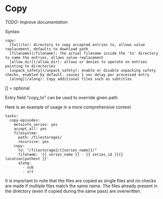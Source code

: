 # Copy

*TODO: Improve documentation*

Syntax:

```
copy:
  [to](/to): directory to copy accepted entries to, allows value replacement, defaults to download path
  [filename](/filename): the actual filename inside the 'to' directory to name the entries, allows value replacement
  [allow_dir](/allow_dir): allows or denies to operate on entries pointing to directories
  [unpack_safety](/unpack_safety): enable or disable unpacking safety checks, enabled by default. causes 1 sec delay per processed entry
  [along](/along): Copy additional files such as subtitles
```

[] = optional

Entry field "copy_to" can be used to override given path.

Here is an example of usage in a more comprehensive context

```
tasks:
  copy-episodes:
    metainfo_series: yes 
    accept_all: yes 
    filesystem:
      path: /filestorage1/
      recursive: yes 
    copy:
      to: "/filestorage2/{{series_name}}/"
      filename: '{{ series_name }} - {{ series_id }}{{ location|pathext }}'
      along:
        - sub
        - srt
```

It is important to note that the files are copied as single files and no checks are made if multiple files match the same name. The files already present in the directory (even if copied during the same pass) are overwritten.